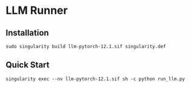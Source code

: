 # LLM Runner

## Installation

```
sudo singularity build llm-pytorch-12.1.sif singularity.def
```

## Quick Start

```
singularity exec --nv llm-pytorch-12.1.sif sh -c python run_llm.py
```